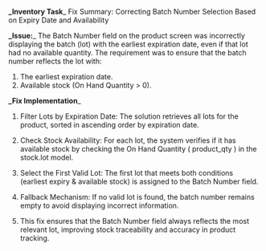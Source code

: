 **_Inventory Task**_
Fix Summary: Correcting Batch Number Selection Based on Expiry Date and Availability 

**_Issue:**_
The Batch Number field on the product screen was incorrectly displaying the batch (lot) with
the earliest expiration date, even if that lot had no available quantity. The requirement was to
ensure that the batch number reflects the lot with:
1. The earliest expiration date.
2. Available stock (On Hand Quantity > 0).


**_Fix Implementation**_
1. Filter Lots by Expiration Date: The solution retrieves all lots for the product, sorted in
ascending order by expiration date.
2. Check Stock Availability: For each lot, the system verifies if it has available stock by
checking the On Hand Quantity ( product_qty ) in the stock.lot model.
3. Select the First Valid Lot: The first lot that meets both conditions (earliest expiry &
available stock) is assigned to the Batch Number field.
4. Fallback Mechanism: If no valid lot is found, the batch number remains empty to avoid
displaying incorrect information.

5. This fix ensures that the Batch Number field always reflects the most relevant lot, improving
stock traceability and accuracy in product tracking.
